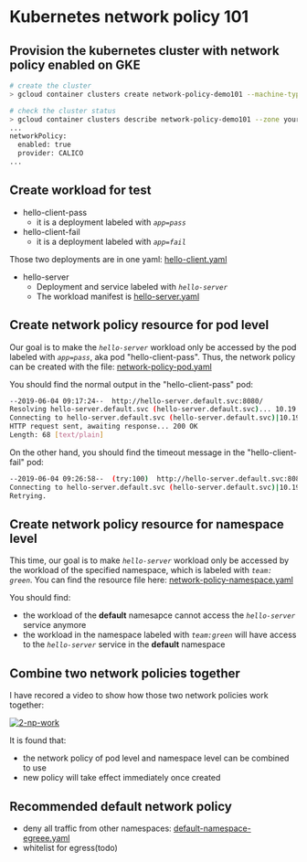 # Kubernetes network policy 101

## Provision the kubernetes cluster with network policy enabled on GKE
```bash
# create the cluster
> gcloud container clusters create network-policy-demo101 --machine-type=n1-standard-1 --num-nodes=6 --preemptible --enable-network-policy --zone=your-target-zone

# check the cluster status
> gcloud container clusters describe network-policy-demo101 --zone your-target-zone |grep -i -C5 networkpolicy
...
networkPolicy:
  enabled: true
  provider: CALICO
...

```

## Create workload for test
- hello-client-pass
  - it is a deployment labeled with *`app=pass`*
- hello-client-fail
  - it is a deployment labeled with *`app=fail`*

Those two deployments are in one yaml: [hello-client.yaml](./workload/hello-client.yaml)

- hello-server
  - Deployment and service labeled with *`hello-server`*
  - The workload manifest is [hello-server.yaml](./workload/hello-server.yaml)

## Create network policy resource for pod level
Our goal is to make the *`hello-server`* workload only be accessed by the pod labeled with *`app=pass`*, aka pod "hello-client-pass".
Thus, the network policy can be created with the file: [network-policy-pod.yaml](./network-policy/network-policy-pod.yaml)

You should find the normal output in the "hello-client-pass" pod:
```bash
--2019-06-04 09:17:24--  http://hello-server.default.svc:8080/
Resolving hello-server.default.svc (hello-server.default.svc)... 10.19.250.137
Connecting to hello-server.default.svc (hello-server.default.svc)|10.19.250.137|:8080... connected.
HTTP request sent, awaiting response... 200 OK
Length: 68 [text/plain]
```
On the other hand, you should find the timeout message in the "hello-client-fail" pod:
```bash
--2019-06-04 09:26:58--  (try:100)  http://hello-server.default.svc:8080/
Connecting to hello-server.default.svc (hello-server.default.svc)|10.19.250.137|:8080... failed: Connection timed out.
Retrying.
```
## Create network policy resource for namespace level
This time, our goal is to make *`hello-server`* workload only be accessed by the workload of the specified namespace, which is labeled with *`team: green`*. You can find the resource file here: [network-policy-namespace.yaml](./network-policy/network-policy-namespace.yaml)

You should find:
- the workload of the **default** namesapce cannot access the *`hello-server`* service anymore
- the workload in the namespace labeled with *`team:green`* will have access to the *`hello-server`* service in the **default** namespace

## Combine two network policies together
I have recored a video to show how those two network policies work together:

[![2-np-work](https://img.youtube.com/vi/RI6034AfdTs/0.jpg)](https://www.youtube.com/watch?v=RI6034AfdTs)

It is found that:
- the network policy of pod level and namespace level can be combined to use
- new policy will take effect immediately once created

## Recommended default network policy
- deny all traffic from other namespaces: [default-namespace-egreee.yaml](./network-policy/default-namespace-egreee.yaml)
- whitelist for egress(todo)